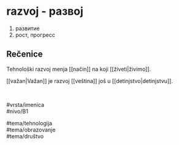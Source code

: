 # razvoj - развој

1. развитие  
2. рост, прогресс

## Rečenice

Tehnološki razvoj menja [[način]] na koji [[živeti|živimo]].

[[važan|Važan]] je razvoj [[veština]] još u [[detinjstvo|detinjstvu]].

<br>

#vrsta/imenica  
#nivo/B1  

#tema/tehnologija  
#tema/obrazovanje  
#tema/društvo  
